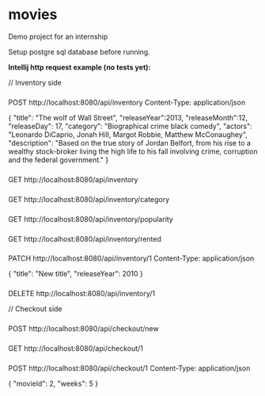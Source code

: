 # movies
Demo project for an internship

Setup postgre sql database before running.


**Intellij http request example (no tests yet):**

// Inventory side
###
POST http://localhost:8080/api/inventory
Content-Type: application/json

{
  "title": "The wolf of Wall Street",
  "releaseYear":2013, "releaseMonth":12, "releaseDay": 17,
  "category": "Biographical crime black comedy",
  "actors": "Leonardo DiCaprio, Jonah Hill, Margot Robbie, Matthew McConaughey",
  "description": "Based on the true story of Jordan Belfort, from his rise to a wealthy stock-broker living the high life to his fall involving crime, corruption and the federal government."
}

###
GET http://localhost:8080/api/inventory

###
GET http://localhost:8080/api/inventory/category

###
GET http://localhost:8080/api/inventory/popularity

###
GET http://localhost:8080/api/inventory/rented

###
PATCH http://localhost:8080/api/inventory/1
Content-Type: application/json

{
  "title": "New title",
  "releaseYear": 2010
}

###
DELETE http://localhost:8080/api/inventory/1


// Checkout side
###
POST http://localhost:8080/api/checkout/new

###
GET http://localhost:8080/api/checkout/1

###
POST http://localhost:8080/api/checkout/1
Content-Type: application/json

{
  "movieId": 2,
  "weeks": 5
}
